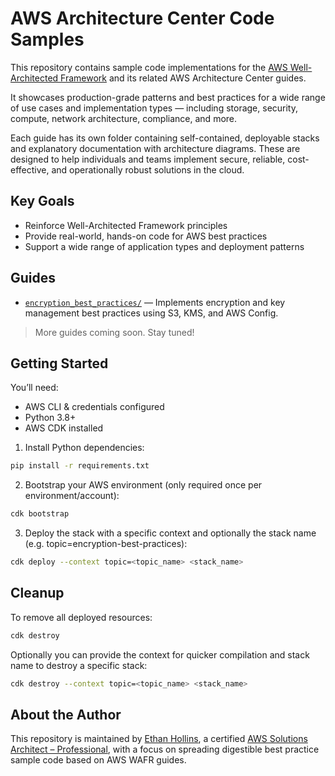 # AWS Architecture Center Code Samples

This repository contains sample code implementations for the [AWS Well-Architected Framework](https://aws.amazon.com/architecture/well-architected/) and its related AWS Architecture Center guides.

It showcases production-grade patterns and best practices for a wide range of use cases and implementation types — including storage, security, compute, network architecture, compliance, and more.

Each guide has its own folder containing self-contained, deployable stacks and explanatory documentation with architecture diagrams. These are designed to help individuals and teams implement secure, reliable, cost-effective, and operationally robust solutions in the cloud.

## Key Goals

- Reinforce Well-Architected Framework principles
- Provide real-world, hands-on code for AWS best practices
- Support a wide range of application types and deployment patterns

## Guides

- [`encryption_best_practices/`](./encryption_best_practices) — Implements encryption and key management best practices using S3, KMS, and AWS Config.

> More guides coming soon. Stay tuned!

## Getting Started

You’ll need:

- AWS CLI & credentials configured
- Python 3.8+
- AWS CDK installed

1. Install Python dependencies:
```bash
pip install -r requirements.txt
```

2. Bootstrap your AWS environment (only required once per environment/account):
```bash
cdk bootstrap
```

3. Deploy the stack with a specific context and optionally the stack name (e.g. topic=encryption-best-practices):
```bash
cdk deploy --context topic=<topic_name> <stack_name>
```

## Cleanup

To remove all deployed resources:

```bash
cdk destroy
```

Optionally you can provide the context for quicker compilation and stack name to destroy a specific stack:

```bash
cdk destroy --context topic=<topic_name> <stack_name>
```

## About the Author

This repository is maintained by [Ethan Hollins](https://www.linkedin.com/in/ethanhollins/), a certified [AWS Solutions Architect – Professional](https://aws.amazon.com/certification/certified-solutions-architect-professional/), with a focus on spreading digestible best practice sample code based on AWS WAFR guides.
